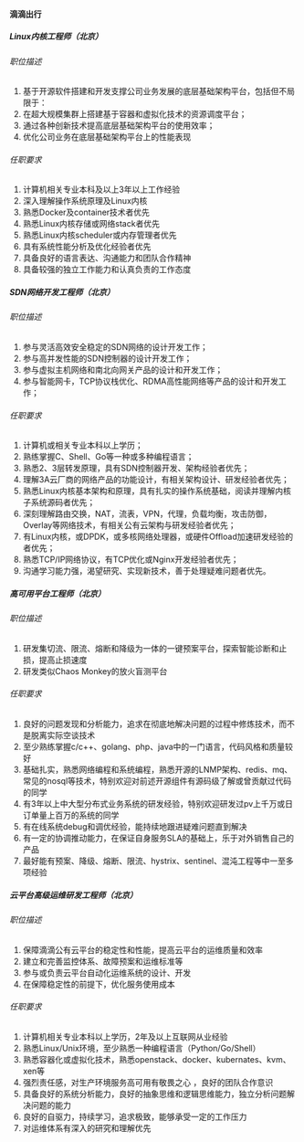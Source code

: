 

#### 滴滴出行

##### Linux内核工程师（北京）
###### 职位描述
1. 基于开源软件搭建和开发支撑公司业务发展的底层基础架构平台，包括但不局限于：
2. 在超大规模集群上搭建基于容器和虚拟化技术的资源调度平台；
3. 通过各种创新技术提高底层基础架构平台的使用效率；
4. 优化公司业务在底层基础架构平台上的性能表现

###### 任职要求
1. 计算机相关专业本科及以上3年以上工作经验
2. 深入理解操作系统原理及Linux内核
3. 熟悉Docker及container技术者优先
4. 熟悉Linux内核存储或网络stack者优先
5. 熟悉Linux内核scheduler或内存管理者优先
6. 具有系统性能分析及优化经验者优先
7. 具备良好的语言表达、沟通能力和团队合作精神
8. 具备较强的独立工作能力和认真负责的工作态度


##### SDN网络开发工程师（北京）
###### 职位描述
1. 参与灵活高效安全稳定的SDN网络的设计开发工作；
2. 参与高并发性能的SDN控制器的设计开发工作；
3. 参与虚拟主机网络和南北向网关产品的设计和开发工作；
4. 参与智能网卡，TCP协议栈优化、RDMA高性能网络等产品的设计和开发工作；
###### 任职要求
1. 计算机或相关专业本科以上学历；
2. 熟练掌握C、Shell、Go等一种或多种编程语言；
3. 熟悉2、3层转发原理，具有SDN控制器开发、架构经验者优先；
4. 理解3A云厂商的网络产品的功能设计，有相关架构设计、研发经验者优先；
5. 熟悉Linux内核基本架构和原理，具有扎实的操作系统基础，阅读并理解内核子系统源码者优先；
6. 深刻理解路由交换，NAT，流表，VPN，代理，负载均衡，攻击防御，Overlay等网络技术，有相关公有云架构与研发经验者优先；
7. 有Linux内核，或DPDK，或多核网络处理器，或硬件Offload加速研发经验的者优先；
8. 熟悉TCP/IP网络协议，有TCP优化或Nginx开发经验者优先；
9. 沟通学习能力强，渴望研究、实现新技术，善于处理疑难问题者优先。


##### 高可用平台工程师（北京）
###### 职位描述
1. 研发集切流、限流、熔断和降级为一体的一键预案平台，探索智能诊断和止损，提高止损速度
2. 研发类似Chaos Monkey的放火盲测平台

###### 任职要求
1. 良好的问题发现和分析能力，追求在彻底地解决问题的过程中修炼技术，而不是脱离实际空谈技术
2. 至少熟练掌握c/c++、golang、php、java中的一门语言，代码风格和质量较好
3. 基础扎实，熟悉网络编程和系统编程，熟悉开源的LNMP架构、redis、mq、常见的nosql等技术，特别欢迎对前述开源组件有源码级了解或曾贡献过代码的同学
4. 有3年以上中大型分布式业务系统的研发经验，特别欢迎研发过pv上千万或日订单量上百万的系统的同学
5. 有在线系统debug和调优经验，能持续地跟进疑难问题直到解决
6. 有一定的协调推动能力，在保证自身服务SLA的基础上，乐于对外销售自己的产品
7. 最好能有预案、降级、熔断、限流、hystrix、sentinel、混沌工程等中一至多项经验



##### 云平台高级运维研发工程师（北京）

###### 职位描述
1. 保障滴滴公有云平台的稳定性和性能，提高云平台的运维质量和效率
2. 建立和完善监控体系、故障预案和运维标准等
3. 参与或负责云平台自动化运维系统的设计、开发
4. 在保障稳定性的前提下，优化服务使用成本

###### 任职要求
1. 计算机相关专业本科以上学历，2年及以上互联网从业经验
2. 熟悉Linux/Unix环境，至少熟悉一种编程语言（Python/Go/Shell）
3. 熟悉容器化或虚拟化技术，熟悉openstack、docker、kubernates、kvm、xen等
4. 强烈责任感，对生产环境服务高可用有敬畏之心 ，良好的团队合作意识
5. 具备良好的系统分析能力，良好的抽象思维和逻辑思维能力，独立分析问题解决问题的能力
6. 良好的自驱力，持续学习，追求极致，能够承受一定的工作压力
7. 对运维体系有深入的研究和理解优先

